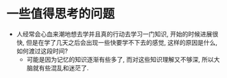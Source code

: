 # 一些值得思考的问题

- 人经常会心血来潮地想去学并且真的行动去学习一门知识, 开始的时候进展很快, 但是在学了几天之后会出现一些快要学不下去的感觉, 这样的原因是什么, 如何渡过这段时间?
  - 可能是因为记忆的知识逐渐有些多了, 而对这些知识理解又不够深, 所以大脑就有些混乱和迷茫了.
